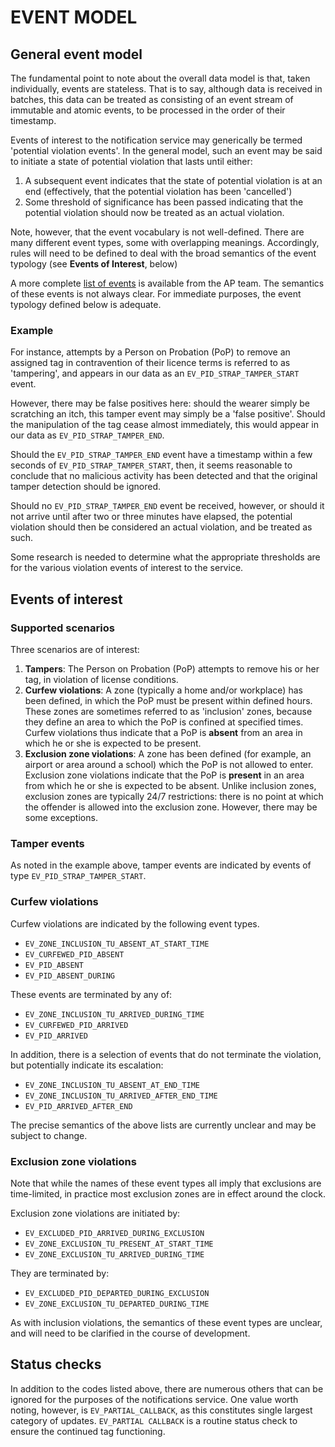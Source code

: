 # EVENT MODEL

## General event model

The fundamental point to note about the overall data model is that, taken individually, events are stateless. That is to say, although data is received in batches, this data can be treated as consisting of an event stream of immutable and atomic events, to be processed in the order of their timestamp. 

Events of interest to the notification service may generically be termed 'potential violation events'. In the general model, such an event may be said to initiate a state of potential violation that lasts until either:

1. A subsequent event indicates that the state of potential violation is at an end (effectively, that the potential violation has been 'cancelled')
2. Some threshold of significance has been passed indicating that the potential violation should now be treated as an actual violation.

Note, however, that the event vocabulary is not well-defined. There are many different event types, some with overlapping meanings. Accordingly, rules will need to be defined to deal with the broad semantics of the event typology (see **Events of Interest**, below)

A more complete [list of events](https://jubilant-adventure-g65j3om.pages.github.io/hmpps/electronic_monitoring/source_data/live/live_data_sources/) is available from the AP team. The semantics of these events is not always clear. For immediate purposes, the event typology defined below is adequate.

### Example

For instance, attempts by a Person on Probation (PoP) to remove an assigned tag in contravention of their licence terms is referred to as 'tampering', and appears in our data as an `EV_PID_STRAP_TAMPER_START` event.

However, there may be false positives here: should the wearer simply be scratching an itch, this tamper event may simply be a 'false positive'. Should the manipulation of the tag cease almost immediately, this would appear in our data as `EV_PID_STRAP_TAMPER_END`.

Should the `EV_PID_STRAP_TAMPER_END` event have a timestamp within a few seconds of `EV_PID_STRAP_TAMPER_START`, then, it seems reasonable to conclude that no malicious activity has been detected and that the original tamper detection should be ignored.

Should no `EV_PID_STRAP_TAMPER_END` event be received, however, or should it not arrive until after two or three minutes have elapsed, the potential violation should then be considered an actual violation, and be treated as such.

Some research is needed to determine what the appropriate thresholds are for the various violation events of interest to the service.

## Events of interest

### Supported scenarios

Three scenarios are of interest:

1. **Tampers**: The Person on Probation (PoP) attempts to remove his or her tag, in violation of license conditions.
2. **Curfew violations**: A zone (typically a home and/or workplace) has been defined, in which the PoP must be present within defined hours. These zones are sometimes referred to as 'inclusion' zones, because they define an area to which the PoP is confined at specified times. Curfew violations thus indicate that a PoP is __absent__ from an area in which he or she is expected to be present.
3. **Exclusion zone violations**: A zone has been defined (for example, an airport or area around a school) which the PoP is not allowed to enter. Exclusion zone violations indicate that the PoP is __present__ in an area from which he or she is expected to be absent. Unlike inclusion zones, exclusion zones are typically 24/7 restrictions: there is no point at which the offender is allowed into the exclusion zone. However, there may be some exceptions.

### Tamper events

As noted in the example above, tamper events are indicated by events of type `EV_PID_STRAP_TAMPER_START`. 

### Curfew violations

Curfew violations are indicated by the following event types.

* `EV_ZONE_INCLUSION_TU_ABSENT_AT_START_TIME`
* `EV_CURFEWED_PID_ABSENT`
* `EV_PID_ABSENT`
* `EV_PID_ABSENT_DURING`

These events are terminated by any of:

* `EV_ZONE_INCLUSION_TU_ARRIVED_DURING_TIME`
* `EV_CURFEWED_PID_ARRIVED`
* `EV_PID_ARRIVED`

In addition, there is a selection of events that do not terminate the violation, but potentially indicate its escalation:

* `EV_ZONE_INCLUSION_TU_ABSENT_AT_END_TIME`
* `EV_ZONE_INCLUSION_TU_ARRIVED_AFTER_END_TIME`
* `EV_PID_ARRIVED_AFTER_END`

The precise semantics of the above lists are currently unclear and may be subject to change.

### Exclusion zone violations

Note that while the names of these event types all imply that exclusions are time-limited, in practice most exclusion zones are in effect around the clock.

Exclusion zone violations are initiated by:

* `EV_EXCLUDED_PID_ARRIVED_DURING_EXCLUSION`
* `EV_ZONE_EXCLUSION_TU_PRESENT_AT_START_TIME`
* `EV_ZONE_EXCLUSION_TU_ARRIVED_DURING_TIME`

They are terminated by:

* `EV_EXCLUDED_PID_DEPARTED_DURING_EXCLUSION`
* `EV_ZONE_EXCLUSION_TU_DEPARTED_DURING_TIME`

As with inclusion violations, the semantics of these event types are unclear, and will need to be clarified in the course of development.

## Status checks

In addition to the codes listed above, there are numerous others that can be ignored for the purposes of the notifications service. One value worth noting, however, is `EV_PARTIAL_CALLBACK`, as this constitutes single largest category of updates. `EV_PARTIAL CALLBACK` is a routine status check to ensure the continued tag functioning.


